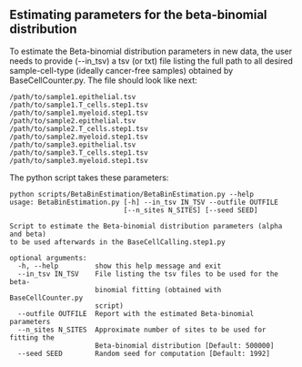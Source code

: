 ## Estimating parameters for the beta-binomial distribution

To estimate the Beta-binomial distribution parameters in new data, the user needs to provide (--in_tsv) a tsv (or txt) file listing the full path to all desired sample-cell-type (ideally cancer-free samples) obtained by BaseCellCounter.py. The file should look like next:

```
/path/to/sample1.epithelial.tsv
/path/to/sample1.T_cells.step1.tsv
/path/to/sample1.myeloid.step1.tsv
/path/to/sample2.epithelial.tsv
/path/to/sample2.T_cells.step1.tsv
/path/to/sample2.myeloid.step1.tsv
/path/to/sample3.epithelial.tsv
/path/to/sample3.T_cells.step1.tsv
/path/to/sample3.myeloid.step1.tsv
```

The python script takes these parameters:


```
python scripts/BetaBinEstimation/BetaBinEstimation.py --help
usage: BetaBinEstimation.py [-h] --in_tsv IN_TSV --outfile OUTFILE
                            [--n_sites N_SITES] [--seed SEED]

Script to estimate the Beta-binomial distribution parameters (alpha and beta)
to be used afterwards in the BaseCellCalling.step1.py

optional arguments:
  -h, --help         show this help message and exit
  --in_tsv IN_TSV    File listing the tsv files to be used for the beta-
                     binomial fitting (obtained with BaseCellCounter.py
                     script)
  --outfile OUTFILE  Report with the estimated Beta-binomial parameters
  --n_sites N_SITES  Approximate number of sites to be used for fitting the
                     Beta-binomial distribution [Default: 500000]
  --seed SEED        Random seed for computation [Default: 1992]
```
